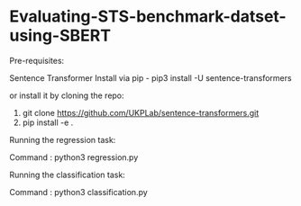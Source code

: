 # Evaluating-STS-benchmark-datset-using-SBERT

Pre-requisites: 

Sentence Transformer
Install via pip - pip3 install -U sentence-transformers

or install it by cloning the repo: 

1. git clone https://github.com/UKPLab/sentence-transformers.git 
2. pip install -e . 

Running the regression task: 

Command : python3 regression.py 


Running the classification task: 

Command : python3 classification.py 


